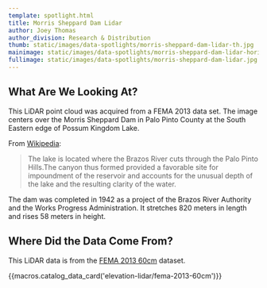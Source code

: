 ```yaml
---
template: spotlight.html
title: Morris Sheppard Dam Lidar
author: Joey Thomas
author_division: Research & Distribution
thumb: static/images/data-spotlights/morris-sheppard-dam-lidar-th.jpg
mainimage: static/images/data-spotlights/morris-sheppard-dam-lidar-horiz.jpg
fullimage: static/images/data-spotlights/morris-sheppard-dam-lidar.jpg
---
```


## What Are We Looking At?
<p class="lead">This LiDAR point cloud was acquired from a FEMA 2013 data set. The image centers over the Morris Sheppard Dam in Palo Pinto County at the South Eastern edge of Possum Kingdom Lake.</p>

From [Wikipedia](http://en.wikipedia.org/wiki/Possum_Kingdom_Lake):

>The lake is located where the Brazos River cuts through the Palo Pinto Hills.The canyon thus formed provided a favorable site for impoundment of the reservoir and accounts for the unusual depth of the lake and the resulting clarity of the water.

The dam was completed in 1942 as a project of the Brazos River Authority and the Works Progress Administration. It stretches 820 meters in length and rises 58 meters in height.

## Where Did the Data Come From?

This LiDAR data is from the [FEMA 2013 60cm](data-catalog/elevation-lidar/fema-2013-60cm) dataset.

{{macros.catalog_data_card('elevation-lidar/fema-2013-60cm')}}
